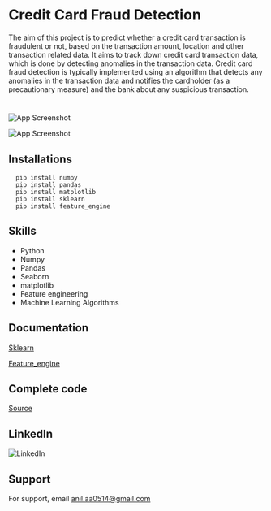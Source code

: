 
# Credit Card Fraud Detection


The aim of this project is to predict whether a credit card transaction is fraudulent or not, based on the transaction amount, location and other transaction related data. It aims to track down credit card transaction data, which is done by detecting anomalies in the transaction data. Credit card fraud detection is typically implemented using an algorithm that detects any anomalies in the transaction data and notifies the cardholder (as a precautionary measure) and the bank about any suspicious transaction.








# 

![App Screenshot](https://dataaspirant.com/wp-content/uploads/2020/09/1-Credit-card-fraud-detection-with-classification-algorithms.png)







![App Screenshot](https://favtutor.com/resources/images/uploads/Credit_card_fraud_detection_flowchart.jpg)






## Installations


```
  pip install numpy
  pip install pandas
  pip install matplotlib
  pip install sklearn
  pip install feature_engine
```
    

## Skills 


- Python
- Numpy
- Pandas 
- Seaborn
- matplotlib
- Feature engineering
- Machine Learning Algorithms
## Documentation

[Sklearn](https://scikit-learn.org/stable/)

[Feature_engine](https://feature-engine.trainindata.com/en/latest/)

## Complete code



[Source](https://github.com/Anil0205/Credit-Card-Fraud-Detection/blob/main/Credit%20Card%20Fraud%20Detection.ipynb)

## LinkedIn


![LinkedIn](https://img.shields.io/badge/linkedin-0A66C2?style=for-the-badge&logo=linkedin&logoColor=white(https://www.linkedin.com/in/anil-abberaboina-894720243/))
## Support

For support, email anil.aa0514@gmail.com 

